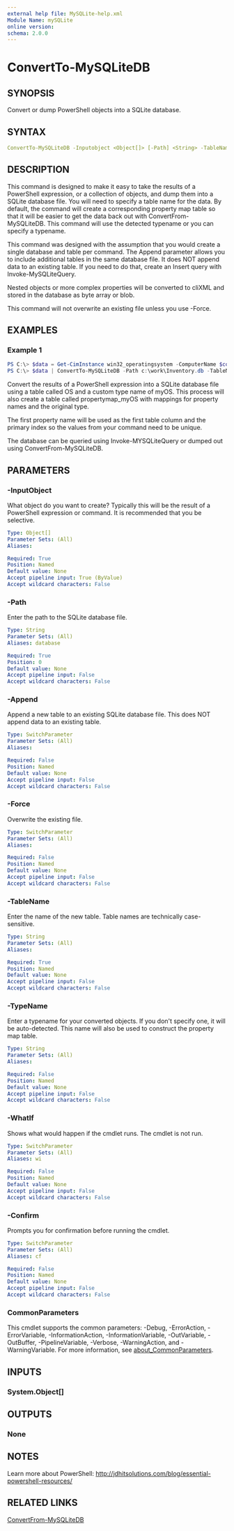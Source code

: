 ```yaml
---
external help file: MySQLite-help.xml
Module Name: mySQLite
online version:
schema: 2.0.0
---
```


# ConvertTo-MySQLiteDB

## SYNOPSIS

Convert or dump PowerShell objects into a SQLite database.

## SYNTAX

```yaml
ConvertTo-MySQLiteDB -Inputobject <Object[]> [-Path] <String> -TableName <String> [-TypeName <String>] [-Append] [-Force] [-WhatIf] [-Confirm] [<CommonParameters>]
```

## DESCRIPTION

This command is designed to make it easy to take the results of a PowerShell expression, or a collection of objects, and dump them into a SQLite database file. You will need to specify a table name for the data. By default, the command will create a corresponding property map table so that it will be easier to get the data back out with ConvertFrom-MySQLiteDB. This command will use the detected typename or you can specify a typename.

This command was designed with the assumption that you would create a single database and table per command. The Append parameter allows you to include additional tables in the same database file. It does NOT append data to an existing table. If you need to do that, create an Insert query with Invoke-MySQLiteQuery.

Nested objects or more complex properties will be converted to cliXML and stored in the database as byte array or blob.

This command will not overwrite an existing file unless you use -Force.

## EXAMPLES

### Example 1

```powershell
PS C:\> $data = Get-CimInstance win32_operatingsystem -ComputerName $computers | Select-Object @{Name="Computername";Expression={$_.CSName}},@{Name="OS";Expression = {$_.caption}},InstallDate,Version,@{Name="IsServer";Expression={ If ($_.caption -match "server") {$True} else {$False}}}
PS C:\> $data | ConvertTo-MySQLiteDB -Path c:\work\Inventory.db -TableName OS -TypeName myOS -force
```

Convert the results of a PowerShell expression into a SQLite database file using a table called OS and a custom type name of myOS. This process will also create a table called propertymap_myOS with mappings for property names and the original type.

The first property name will be used as the first table column and the primary index so the values from your command need to be unique.

The database can be queried using Invoke-MYSQLiteQuery or dumped out using ConvertFrom-MySQLiteDB.

## PARAMETERS

### -InputObject

What object do you want to create? Typically this will be the result of a PowerShell expression or command. It is recommended that you be selective.

```yaml
Type: Object[]
Parameter Sets: (All)
Aliases:

Required: True
Position: Named
Default value: None
Accept pipeline input: True (ByValue)
Accept wildcard characters: False
```

### -Path

Enter the path to the SQLite database file.

```yaml
Type: String
Parameter Sets: (All)
Aliases: database

Required: True
Position: 0
Default value: None
Accept pipeline input: False
Accept wildcard characters: False
```

### -Append

Append a new table to an existing SQLite database file. This does NOT append data to an existing table.

```yaml
Type: SwitchParameter
Parameter Sets: (All)
Aliases:

Required: False
Position: Named
Default value: None
Accept pipeline input: False
Accept wildcard characters: False
```

### -Force

Overwrite the existing file.

```yaml
Type: SwitchParameter
Parameter Sets: (All)
Aliases:

Required: False
Position: Named
Default value: None
Accept pipeline input: False
Accept wildcard characters: False
```

### -TableName

Enter the name of the new table. Table names are technically case-sensitive.

```yaml
Type: String
Parameter Sets: (All)
Aliases:

Required: True
Position: Named
Default value: None
Accept pipeline input: False
Accept wildcard characters: False
```

### -TypeName

Enter a typename for your converted objects. If you don't specify one, it will be auto-detected. This name will also be used to construct the property map table.

```yaml
Type: String
Parameter Sets: (All)
Aliases:

Required: False
Position: Named
Default value: None
Accept pipeline input: False
Accept wildcard characters: False
```

### -WhatIf

Shows what would happen if the cmdlet runs. The cmdlet is not run.

```yaml
Type: SwitchParameter
Parameter Sets: (All)
Aliases: wi

Required: False
Position: Named
Default value: None
Accept pipeline input: False
Accept wildcard characters: False
```

### -Confirm

Prompts you for confirmation before running the cmdlet.

```yaml
Type: SwitchParameter
Parameter Sets: (All)
Aliases: cf

Required: False
Position: Named
Default value: None
Accept pipeline input: False
Accept wildcard characters: False
```

### CommonParameters

This cmdlet supports the common parameters: -Debug, -ErrorAction, -ErrorVariable, -InformationAction, -InformationVariable, -OutVariable, -OutBuffer, -PipelineVariable, -Verbose, -WarningAction, and -WarningVariable. For more information, see [about_CommonParameters](http://go.microsoft.com/fwlink/?LinkID=113216).

## INPUTS

### System.Object[]

## OUTPUTS

### None

## NOTES

Learn more about PowerShell: http://jdhitsolutions.com/blog/essential-powershell-resources/

## RELATED LINKS

[ConvertFrom-MySQLiteDB](ConvertFrom-MySQLiteDB.md)
